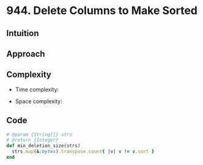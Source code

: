 # 944. Delete Columns to Make Sorted

## Intuition

## Approach
<!-- Describe your approach to solving the problem. -->

## Complexity

- Time complexity:
<!-- Add your time complexity here, e.g. $$O(n)$$ -->

- Space complexity:
<!-- Add your space complexity here, e.g. $$O(n)$$ -->

## Code

```ruby
# @param {String[]} strs
# @return {Integer}
def min_deletion_size(strs)
  strs.map(&:bytes).transpose.count{ |v| v != v.sort }
end
```
